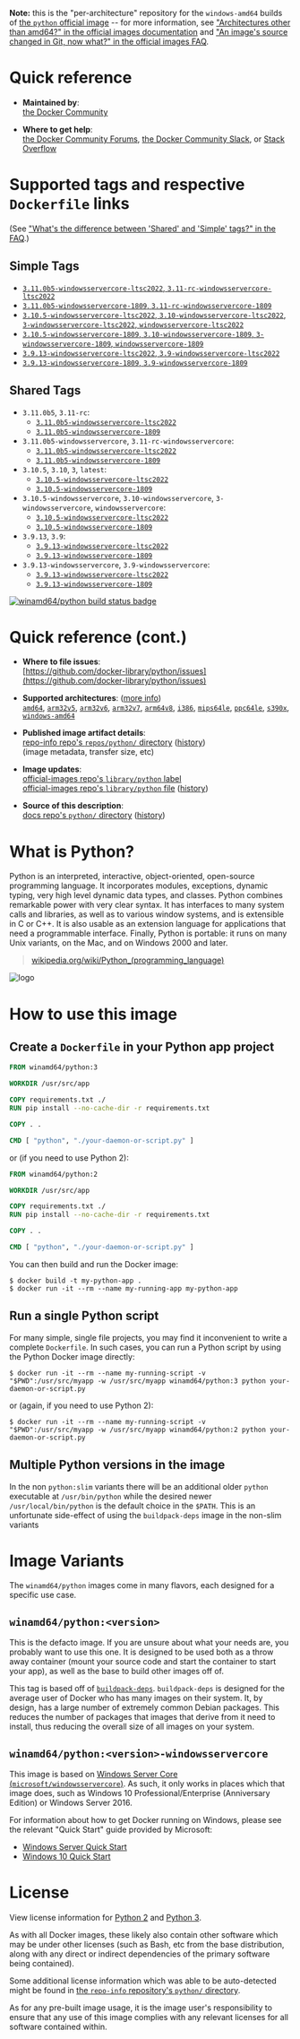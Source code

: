 <!--

********************************************************************************

WARNING:

    DO NOT EDIT "python/README.md"

    IT IS AUTO-GENERATED

    (from the other files in "python/" combined with a set of templates)

********************************************************************************

-->

**Note:** this is the "per-architecture" repository for the `windows-amd64` builds of [the `python` official image](https://hub.docker.com/_/python) -- for more information, see ["Architectures other than amd64?" in the official images documentation](https://github.com/docker-library/official-images#architectures-other-than-amd64) and ["An image's source changed in Git, now what?" in the official images FAQ](https://github.com/docker-library/faq#an-images-source-changed-in-git-now-what).

# Quick reference

-	**Maintained by**:  
	[the Docker Community](https://github.com/docker-library/python)

-	**Where to get help**:  
	[the Docker Community Forums](https://forums.docker.com/), [the Docker Community Slack](https://dockr.ly/slack), or [Stack Overflow](https://stackoverflow.com/search?tab=newest&q=docker)

# Supported tags and respective `Dockerfile` links

(See ["What's the difference between 'Shared' and 'Simple' tags?" in the FAQ](https://github.com/docker-library/faq#whats-the-difference-between-shared-and-simple-tags).)

## Simple Tags

-	[`3.11.0b5-windowsservercore-ltsc2022`, `3.11-rc-windowsservercore-ltsc2022`](https://github.com/docker-library/python/blob/a2ed46f4405e35ddd583deb6001b7a90bb1bd810/3.11-rc/windows/windowsservercore-ltsc2022/Dockerfile)
-	[`3.11.0b5-windowsservercore-1809`, `3.11-rc-windowsservercore-1809`](https://github.com/docker-library/python/blob/a2ed46f4405e35ddd583deb6001b7a90bb1bd810/3.11-rc/windows/windowsservercore-1809/Dockerfile)
-	[`3.10.5-windowsservercore-ltsc2022`, `3.10-windowsservercore-ltsc2022`, `3-windowsservercore-ltsc2022`, `windowsservercore-ltsc2022`](https://github.com/docker-library/python/blob/39ee37caebef9628f3b906b8b778d467eb32005f/3.10/windows/windowsservercore-ltsc2022/Dockerfile)
-	[`3.10.5-windowsservercore-1809`, `3.10-windowsservercore-1809`, `3-windowsservercore-1809`, `windowsservercore-1809`](https://github.com/docker-library/python/blob/39ee37caebef9628f3b906b8b778d467eb32005f/3.10/windows/windowsservercore-1809/Dockerfile)
-	[`3.9.13-windowsservercore-ltsc2022`, `3.9-windowsservercore-ltsc2022`](https://github.com/docker-library/python/blob/a2fb1c55b3fee7dff0f99bad5783b824c9c57229/3.9/windows/windowsservercore-ltsc2022/Dockerfile)
-	[`3.9.13-windowsservercore-1809`, `3.9-windowsservercore-1809`](https://github.com/docker-library/python/blob/a2fb1c55b3fee7dff0f99bad5783b824c9c57229/3.9/windows/windowsservercore-1809/Dockerfile)

## Shared Tags

-	`3.11.0b5`, `3.11-rc`:
	-	[`3.11.0b5-windowsservercore-ltsc2022`](https://github.com/docker-library/python/blob/a2ed46f4405e35ddd583deb6001b7a90bb1bd810/3.11-rc/windows/windowsservercore-ltsc2022/Dockerfile)
	-	[`3.11.0b5-windowsservercore-1809`](https://github.com/docker-library/python/blob/a2ed46f4405e35ddd583deb6001b7a90bb1bd810/3.11-rc/windows/windowsservercore-1809/Dockerfile)
-	`3.11.0b5-windowsservercore`, `3.11-rc-windowsservercore`:
	-	[`3.11.0b5-windowsservercore-ltsc2022`](https://github.com/docker-library/python/blob/a2ed46f4405e35ddd583deb6001b7a90bb1bd810/3.11-rc/windows/windowsservercore-ltsc2022/Dockerfile)
	-	[`3.11.0b5-windowsservercore-1809`](https://github.com/docker-library/python/blob/a2ed46f4405e35ddd583deb6001b7a90bb1bd810/3.11-rc/windows/windowsservercore-1809/Dockerfile)
-	`3.10.5`, `3.10`, `3`, `latest`:
	-	[`3.10.5-windowsservercore-ltsc2022`](https://github.com/docker-library/python/blob/39ee37caebef9628f3b906b8b778d467eb32005f/3.10/windows/windowsservercore-ltsc2022/Dockerfile)
	-	[`3.10.5-windowsservercore-1809`](https://github.com/docker-library/python/blob/39ee37caebef9628f3b906b8b778d467eb32005f/3.10/windows/windowsservercore-1809/Dockerfile)
-	`3.10.5-windowsservercore`, `3.10-windowsservercore`, `3-windowsservercore`, `windowsservercore`:
	-	[`3.10.5-windowsservercore-ltsc2022`](https://github.com/docker-library/python/blob/39ee37caebef9628f3b906b8b778d467eb32005f/3.10/windows/windowsservercore-ltsc2022/Dockerfile)
	-	[`3.10.5-windowsservercore-1809`](https://github.com/docker-library/python/blob/39ee37caebef9628f3b906b8b778d467eb32005f/3.10/windows/windowsservercore-1809/Dockerfile)
-	`3.9.13`, `3.9`:
	-	[`3.9.13-windowsservercore-ltsc2022`](https://github.com/docker-library/python/blob/a2fb1c55b3fee7dff0f99bad5783b824c9c57229/3.9/windows/windowsservercore-ltsc2022/Dockerfile)
	-	[`3.9.13-windowsservercore-1809`](https://github.com/docker-library/python/blob/a2fb1c55b3fee7dff0f99bad5783b824c9c57229/3.9/windows/windowsservercore-1809/Dockerfile)
-	`3.9.13-windowsservercore`, `3.9-windowsservercore`:
	-	[`3.9.13-windowsservercore-ltsc2022`](https://github.com/docker-library/python/blob/a2fb1c55b3fee7dff0f99bad5783b824c9c57229/3.9/windows/windowsservercore-ltsc2022/Dockerfile)
	-	[`3.9.13-windowsservercore-1809`](https://github.com/docker-library/python/blob/a2fb1c55b3fee7dff0f99bad5783b824c9c57229/3.9/windows/windowsservercore-1809/Dockerfile)

[![winamd64/python build status badge](https://img.shields.io/jenkins/s/https/doi-janky.infosiftr.net/job/multiarch/job/windows-amd64/job/python.svg?label=winamd64/python%20%20build%20job)](https://doi-janky.infosiftr.net/job/multiarch/job/windows-amd64/job/python/)

# Quick reference (cont.)

-	**Where to file issues**:  
	[https://github.com/docker-library/python/issues](https://github.com/docker-library/python/issues)

-	**Supported architectures**: ([more info](https://github.com/docker-library/official-images#architectures-other-than-amd64))  
	[`amd64`](https://hub.docker.com/r/amd64/python/), [`arm32v5`](https://hub.docker.com/r/arm32v5/python/), [`arm32v6`](https://hub.docker.com/r/arm32v6/python/), [`arm32v7`](https://hub.docker.com/r/arm32v7/python/), [`arm64v8`](https://hub.docker.com/r/arm64v8/python/), [`i386`](https://hub.docker.com/r/i386/python/), [`mips64le`](https://hub.docker.com/r/mips64le/python/), [`ppc64le`](https://hub.docker.com/r/ppc64le/python/), [`s390x`](https://hub.docker.com/r/s390x/python/), [`windows-amd64`](https://hub.docker.com/r/winamd64/python/)

-	**Published image artifact details**:  
	[repo-info repo's `repos/python/` directory](https://github.com/docker-library/repo-info/blob/master/repos/python) ([history](https://github.com/docker-library/repo-info/commits/master/repos/python))  
	(image metadata, transfer size, etc)

-	**Image updates**:  
	[official-images repo's `library/python` label](https://github.com/docker-library/official-images/issues?q=label%3Alibrary%2Fpython)  
	[official-images repo's `library/python` file](https://github.com/docker-library/official-images/blob/master/library/python) ([history](https://github.com/docker-library/official-images/commits/master/library/python))

-	**Source of this description**:  
	[docs repo's `python/` directory](https://github.com/docker-library/docs/tree/master/python) ([history](https://github.com/docker-library/docs/commits/master/python))

# What is Python?

Python is an interpreted, interactive, object-oriented, open-source programming language. It incorporates modules, exceptions, dynamic typing, very high level dynamic data types, and classes. Python combines remarkable power with very clear syntax. It has interfaces to many system calls and libraries, as well as to various window systems, and is extensible in C or C++. It is also usable as an extension language for applications that need a programmable interface. Finally, Python is portable: it runs on many Unix variants, on the Mac, and on Windows 2000 and later.

> [wikipedia.org/wiki/Python_(programming_language)](https://en.wikipedia.org/wiki/Python_%28programming_language%29)

![logo](https://raw.githubusercontent.com/docker-library/docs/01c12653951b2fe592c1f93a13b4e289ada0e3a1/python/logo.png)

# How to use this image

## Create a `Dockerfile` in your Python app project

```dockerfile
FROM winamd64/python:3

WORKDIR /usr/src/app

COPY requirements.txt ./
RUN pip install --no-cache-dir -r requirements.txt

COPY . .

CMD [ "python", "./your-daemon-or-script.py" ]
```

or (if you need to use Python 2):

```dockerfile
FROM winamd64/python:2

WORKDIR /usr/src/app

COPY requirements.txt ./
RUN pip install --no-cache-dir -r requirements.txt

COPY . .

CMD [ "python", "./your-daemon-or-script.py" ]
```

You can then build and run the Docker image:

```console
$ docker build -t my-python-app .
$ docker run -it --rm --name my-running-app my-python-app
```

## Run a single Python script

For many simple, single file projects, you may find it inconvenient to write a complete `Dockerfile`. In such cases, you can run a Python script by using the Python Docker image directly:

```console
$ docker run -it --rm --name my-running-script -v "$PWD":/usr/src/myapp -w /usr/src/myapp winamd64/python:3 python your-daemon-or-script.py
```

or (again, if you need to use Python 2):

```console
$ docker run -it --rm --name my-running-script -v "$PWD":/usr/src/myapp -w /usr/src/myapp winamd64/python:2 python your-daemon-or-script.py
```

## Multiple Python versions in the image

In the non `python:slim` variants there will be an additional older `python` executable at `/usr/bin/python` while the desired newer `/usr/local/bin/python` is the default choice in the `$PATH`. This is an unfortunate side-effect of using the `buildpack-deps` image in the non-slim variants

# Image Variants

The `winamd64/python` images come in many flavors, each designed for a specific use case.

## `winamd64/python:<version>`

This is the defacto image. If you are unsure about what your needs are, you probably want to use this one. It is designed to be used both as a throw away container (mount your source code and start the container to start your app), as well as the base to build other images off of.

This tag is based off of [`buildpack-deps`](https://hub.docker.com/_/buildpack-deps/). `buildpack-deps` is designed for the average user of Docker who has many images on their system. It, by design, has a large number of extremely common Debian packages. This reduces the number of packages that images that derive from it need to install, thus reducing the overall size of all images on your system.

## `winamd64/python:<version>-windowsservercore`

This image is based on [Windows Server Core (`microsoft/windowsservercore`)](https://hub.docker.com/r/microsoft/windowsservercore/). As such, it only works in places which that image does, such as Windows 10 Professional/Enterprise (Anniversary Edition) or Windows Server 2016.

For information about how to get Docker running on Windows, please see the relevant "Quick Start" guide provided by Microsoft:

-	[Windows Server Quick Start](https://msdn.microsoft.com/en-us/virtualization/windowscontainers/quick_start/quick_start_windows_server)
-	[Windows 10 Quick Start](https://msdn.microsoft.com/en-us/virtualization/windowscontainers/quick_start/quick_start_windows_10)

# License

View license information for [Python 2](https://docs.python.org/2/license.html) and [Python 3](https://docs.python.org/3/license.html).

As with all Docker images, these likely also contain other software which may be under other licenses (such as Bash, etc from the base distribution, along with any direct or indirect dependencies of the primary software being contained).

Some additional license information which was able to be auto-detected might be found in [the `repo-info` repository's `python/` directory](https://github.com/docker-library/repo-info/tree/master/repos/python).

As for any pre-built image usage, it is the image user's responsibility to ensure that any use of this image complies with any relevant licenses for all software contained within.
